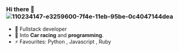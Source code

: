 ### Hi there 👋 ![110234147-e3259600-7f4e-11eb-95be-0c4047144dea](https://github.com/vickkie/vickkie/assets/43224578/308d1442-5ac8-49db-8117-75ad683fe59b)

- 🔭 Fullstack developer</br>
- 👀 Into **Car racing** and  **programming**.</br>
- ⚡ Favourites: Python , Javascript , Ruby
<!--
**vickkie/vickkie** is a ✨ _special_ ✨ repository because its `README.md` (this file) appears on your GitHub profile.
- 😄 Pronouns: **THAT/GUY** (because why not? 😄).</br>

Here are some ideas to get you started:

- 🌱 I’m currently learning ...
- 👯 I’m looking to collaborate on ...
- 🤔 I’m looking for help with ...
- 💬 Ask me about ...
- 📫 How to reach me: ...
- 😄 Pronouns: ...
-->
